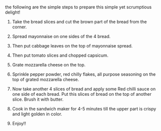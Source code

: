 the following are the simple steps to prepare this simple yet scrumptious delight!

1. Take the bread slices and cut the brown part of the bread from the corner. 

2. Spread mayonnaise on one sides of the 4 bread.

3. Then put cabbage leaves on the top of mayonnaise spread. 

4. Then put tomato slices and chopped capsicum. 

5. Grate mozzarella cheese on the top.

6. Sprinkle pepper powder, red chilly flakes, all purpose seasoning on the top of grated mozzarella cheese. 

7. Now take another 4 slices of bread and apply some Red chilli sauce on one side of each bread. Put this slices of bread on the top of another slice. Brush it with butter.

8. Cook in the sandwich maker for 4-5 minutes till the upper part is crispy and light golden in color.

9. Enjoy!!